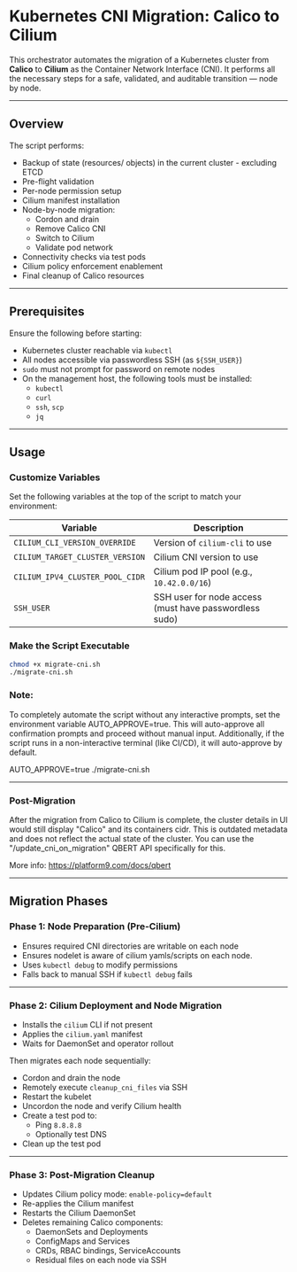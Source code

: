 # Kubernetes CNI Migration: Calico to Cilium

This orchestrator automates the migration of a Kubernetes cluster from **Calico** to **Cilium** as the Container Network Interface (CNI). It performs all the necessary steps for a safe, validated, and auditable transition — node by node.

---

## Overview

The script performs:

- Backup of state (resources/ objects) in the current cluster - excluding ETCD
- Pre-flight validation
- Per-node permission setup
- Cilium manifest installation
- Node-by-node migration:
  - Cordon and drain
  - Remove Calico CNI
  - Switch to Cilium
  - Validate pod network
- Connectivity checks via test pods
- Cilium policy enforcement enablement
- Final cleanup of Calico resources

---

## Prerequisites

Ensure the following before starting:

- Kubernetes cluster reachable via `kubectl`
- All nodes accessible via passwordless SSH (as `${SSH_USER}`)
- `sudo` must not prompt for password on remote nodes
- On the management host, the following tools must be installed:
  - `kubectl`
  - `curl`
  - `ssh`, `scp`
  - `jq`

---

## Usage

### Customize Variables

Set the following variables at the top of the script to match your environment:

| Variable                        | Description                                            |
| ------------------------------- | ------------------------------------------------------ |
| `CILIUM_CLI_VERSION_OVERRIDE`   | Version of `cilium-cli` to use                         |
| `CILIUM_TARGET_CLUSTER_VERSION` | Cilium CNI version to use                              |
| `CILIUM_IPV4_CLUSTER_POOL_CIDR` | Cilium pod IP pool (e.g., `10.42.0.0/16`)              |
| `SSH_USER`                      | SSH user for node access (must have passwordless sudo) |

###  Make the Script Executable

```bash
chmod +x migrate-cni.sh
./migrate-cni.sh
```

### Note:
To completely automate the script without any interactive prompts, set the environment variable AUTO_APPROVE=true. This will auto-approve all confirmation prompts and proceed without manual input.
Additionally, if the script runs in a non-interactive terminal (like CI/CD), it will auto-approve by default.

AUTO_APPROVE=true ./migrate-cni.sh

---

### Post-Migration

After the migration from Calico to Cilium is complete, the cluster details in UI would still display "Calico" and its containers cidr. This is outdated metadata and does not reflect the actual state of the cluster.
You can use the "/update_cni_on_migration" QBERT API specifically for this.

More info: https://platform9.com/docs/qbert

---

## Migration Phases

### Phase 1: Node Preparation (Pre-Cilium)

- Ensures required CNI directories are writable on each node
- Ensures nodelet is aware of cilium yamls/scripts on each node.
- Uses `kubectl debug` to modify permissions
- Falls back to manual SSH if `kubectl debug` fails

---

### Phase 2: Cilium Deployment and Node Migration

- Installs the `cilium` CLI if not present
- Applies the `cilium.yaml` manifest
- Waits for DaemonSet and operator rollout

Then migrates each node sequentially:

- Cordon and drain the node
- Remotely execute `cleanup_cni_files` via SSH
- Restart the kubelet
- Uncordon the node and verify Cilium health
- Create a test pod to:
    - Ping `8.8.8.8`
    - Optionally test DNS
- Clean up the test pod

---

### Phase 3: Post-Migration Cleanup

- Updates Cilium policy mode: `enable-policy=default`
- Re-applies the Cilium manifest
- Restarts the Cilium DaemonSet
- Deletes remaining Calico components:
    - DaemonSets and Deployments
    - ConfigMaps and Services
    - CRDs, RBAC bindings, ServiceAccounts
    - Residual files on each node via SSH
